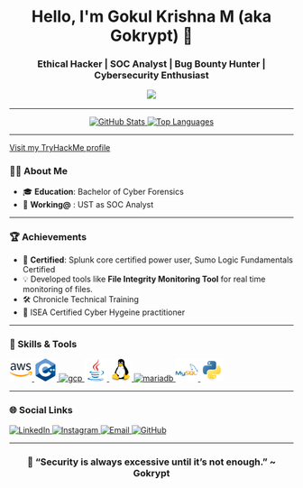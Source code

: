 <h1 align="center">Hello, I'm Gokul Krishna M (aka Gokrypt) 👋</h1>
<h3 align="center">Ethical Hacker | SOC Analyst | Bug Bounty Hunter | Cybersecurity Enthusiast</h3>

<div align="center">
  <img src="https://media.giphy.com/media/xsCevAab5ufj37BeGR/giphy.gif?cid=ecf05e47u9i1t1go38c5yk46kdaul2jdw2tusiqk759hkflu&ep=v1_gifs_related&rid=giphy.gif&ct=g" />
</div>

---

<div align="center">
  <a href="https://github.com/Gokrypt">
    <img src="https://github-readme-stats.vercel.app/api?username=Gokrypt&hide_title=false&hide_rank=false&show_icons=true&include_all_commits=true&count_private=true&disable_animations=false&theme=dracula&locale=en&hide_border=false" height="150" alt="GitHub Stats" />
    <img src="https://github-readme-stats.vercel.app/api/top-langs?username=Gokrypt&locale=en&hide_title=false&layout=compact&card_width=320&langs_count=6&theme=dracula&hide_border=false" height="150" alt="Top Languages" />
  </a>
</div>

---


[Visit my TryHackMe profile](https://tryhackme.com/p/Gokrypt)



### 👨‍💻 About Me
- 🎓 **Education**: Bachelor of Cyber Forensics
- 🏢 **Working@** : UST as SOC Analyst
---

### 🏆 Achievements

- 🏅 **Certified**: Splunk core certified power user, Sumo Logic Fundamentals Certified
- 💡 Developed tools like **File Integrity Monitoring Tool** for real time monitoring of files.
- 🛠️ Chronicle Technical Training
- 🎯 ISEA Certified Cyber Hygeine practitioner



---

### 🔧 Skills & Tools

<div>
  <p align="left"> <a href="https://aws.amazon.com" target="_blank" rel="noreferrer"> <img src="https://raw.githubusercontent.com/devicons/devicon/master/icons/amazonwebservices/amazonwebservices-original-wordmark.svg" alt="aws" width="40" height="40"/> </a> <a href="https://www.w3schools.com/cpp/" target="_blank" rel="noreferrer"> <img src="https://raw.githubusercontent.com/devicons/devicon/master/icons/cplusplus/cplusplus-original.svg" alt="cplusplus" width="40" height="40"/>  </a> <a href="https://cloud.google.com" target="_blank" rel="noreferrer"> <img src="https://www.vectorlogo.zone/logos/google_cloud/google_cloud-icon.svg" alt="gcp" width="40" height="40"/>  </a> <a href="https://www.java.com" target="_blank" rel="noreferrer"> <img src="https://raw.githubusercontent.com/devicons/devicon/master/icons/java/java-original.svg" alt="java" width="40" height="40"/>  </a> <a href="https://www.linux.org/" target="_blank" rel="noreferrer"> <img src="https://raw.githubusercontent.com/devicons/devicon/master/icons/linux/linux-original.svg" alt="linux" width="40" height="40"/>  </a> <a href="https://mariadb.org/" target="_blank" rel="noreferrer"> <img src="https://www.vectorlogo.zone/logos/mariadb/mariadb-icon.svg" alt="mariadb" width="40" height="40"/>  </a> <a href="https://www.mysql.com/" target="_blank" rel="noreferrer"> <img src="https://raw.githubusercontent.com/devicons/devicon/master/icons/mysql/mysql-original-wordmark.svg" alt="mysql" width="40" height="40"/>  </a> <a href="https://www.python.org" target="_blank" rel="noreferrer"> <img src="https://raw.githubusercontent.com/devicons/devicon/master/icons/python/python-original.svg" alt="python" width="40" height="40"/>  </a> </p>

</div>

---

### 🌐 Social Links

<div>
  <a href="https://linkedin.com/in/gokul-krishna-m" target="_blank">
    <img src="https://img.shields.io/badge/LinkedIn-blue?style=for-the-badge&logo=linkedin" alt="LinkedIn" />
  </a>
  <a href="https://www.instagram.com/gokrypt/" target="_blank">
    <img src="https://img.shields.io/badge/Instagram-E4405F?style=for-the-badge&logo=instagram&logoColor=white" alt="Instagram" />
  </a>
  <a href="mailto:gokulkrishnamx@gmail.com" target="_blank">
    <img src="https://img.shields.io/badge/Email-D14836?style=for-the-badge&logo=gmail&logoColor=white" alt="Email" />
  </a>
  <a href="https://github.com/gokrypt" target="_blank">
    <img src="https://img.shields.io/badge/GitHub-181717?style=for-the-badge&logo=github&logoColor=white" alt="GitHub" />
  </a>
</div>

---

<div align="center">
  <h3>🔐 “Security is always excessive until it’s not enough.” ~ Gokrypt</h3>
</div>
